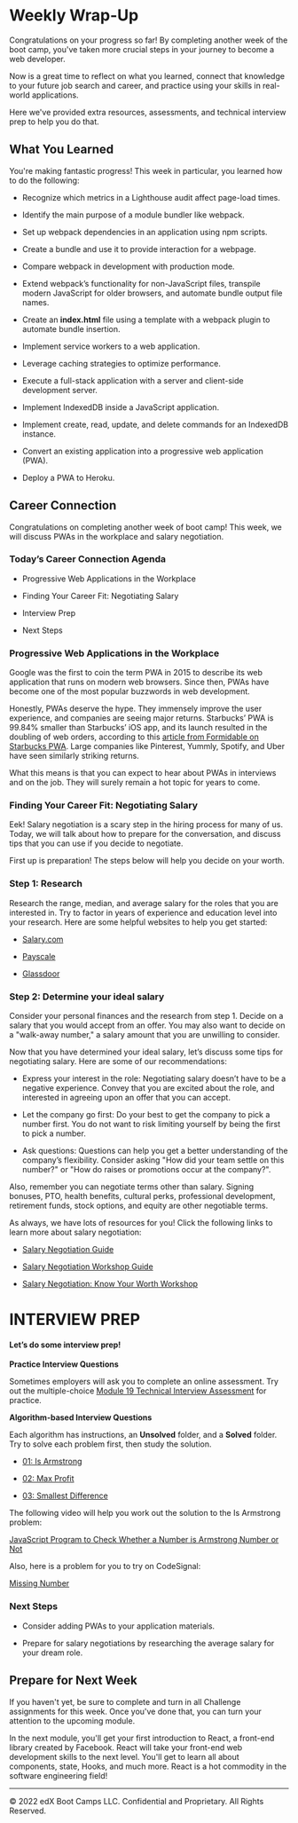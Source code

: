 # Weekly Wrap-Up
Congratulations on your progress so far! By completing another week of the boot camp, you've taken more crucial steps in your journey to become a web developer.

Now is a great time to reflect on what you learned, connect that knowledge to your future job search and career, and practice using your skills in real-world applications.

Here we've provided extra resources, assessments, and technical interview prep to help you do that.

## What You Learned
You're making fantastic progress! This week in particular, you learned how to do the following:

* Recognize which metrics in a Lighthouse audit affect page-load times.

* Identify the main purpose of a module bundler like webpack.

* Set up webpack dependencies in an application using npm scripts.

* Create a bundle and use it to provide interaction for a webpage.

* Compare webpack in development with production mode.

* Extend webpack’s functionality for non-JavaScript files, transpile modern JavaScript for older browsers, and automate bundle output file names.

* Create an **index.html** file using a template with a webpack plugin to automate bundle insertion.

* Implement service workers to a web application.

* Leverage caching strategies to optimize performance.

* Execute a full-stack application with a server and client-side development server.

* Implement IndexedDB inside a JavaScript application.

* Implement create, read, update, and delete commands for an IndexedDB instance.

* Convert an existing application into a progressive web application (PWA).

* Deploy a PWA to Heroku.

## Career Connection
Congratulations on completing another week of boot camp! This week, we will discuss PWAs in the workplace and salary negotiation.

### Today’s Career Connection Agenda
* Progressive Web Applications in the Workplace

* Finding Your Career Fit: Negotiating Salary

* Interview Prep

* Next Steps

### Progressive Web Applications in the Workplace
Google was the first to coin the term PWA in 2015 to describe its web application that runs on modern web browsers. Since then, PWAs have become one of the most popular buzzwords in web development.

Honestly, PWAs deserve the hype. They immensely improve the user experience, and companies are seeing major returns. Starbucks’ PWA is 99.84% smaller than Starbucks’ iOS app, and its launch resulted in the doubling of web orders, according to this [article from Formidable on Starbucks PWA](https://formidable.com/work/starbucks-progressive-web-app/). Large companies like Pinterest, Yummly, Spotify, and Uber have seen similarly striking returns.

What this means is that you can expect to hear about PWAs in interviews and on the job. They will surely remain a hot topic for years to come.

### Finding Your Career Fit: Negotiating Salary

[](../../../images/coding-career-job-offers.png)

Eek! Salary negotiation is a scary step in the hiring process for many of us. Today, we will talk about how to prepare for the conversation, and discuss tips that you can use if you decide to negotiate.

First up is preparation! The steps below will help you decide on your worth.

### Step 1: Research
Research the range, median, and average salary for the roles that you are interested in. Try to factor in years of experience and education level into your research. Here are some helpful websites to help you get started:

* [Salary.com](https://www.salary.com/)

* [Payscale](https://www.payscale.com/)

* [Glassdoor](https://www.glassdoor.com/Salaries/index.htm)

### Step 2: Determine your ideal salary
Consider your personal finances and the research from step 1. Decide on a salary that you would accept from an offer. You may also want to decide on a "walk-away number," a salary amount that you are unwilling to consider.

Now that you have determined your ideal salary, let’s discuss some tips for negotiating salary. Here are some of our recommendations:

* Express your interest in the role: Negotiating salary doesn’t have to be a negative experience. Convey that you are excited about the role, and interested in agreeing upon an offer that you can accept.

* Let the company go first: Do your best to get the company to pick a number first. You do not want to risk limiting yourself by being the first to pick a number.

* Ask questions: Questions can help you get a better understanding of the company’s flexibility. Consider asking "How did your team settle on this number?" or "How do raises or promotions occur at the company?".

Also, remember you can negotiate terms other than salary. Signing bonuses, PTO, health benefits, cultural perks, professional development, retirement funds, stock options, and equity are other negotiable terms.

As always, we have lots of resources for you! Click the following links to learn more about salary negotiation:

* [Salary Negotiation Guide](https://careernetwork.2u.com/articles/salary-negotiation-guide/)

* [Salary Negotiation Workshop Guide](https://docs.google.com/spreadsheets/d/1zZmNwnWuO78by42fkmjdIwlqO8rstKSKVmiZj_6QgGU/edit#gid=0)

* [Salary Negotiation: Know Your Worth Workshop](https://careernetwork.2u.com/events/)

# INTERVIEW PREP
#### Let’s do some interview prep!

**Practice Interview Questions**

Sometimes employers will ask you to complete an online assessment. Try out the multiple-choice [Module 19 Technical Interview Assessment](https://forms.gle/FAgrQSCzrJxN6sj89) for practice.

**Algorithm-based Interview Questions**

Each algorithm has instructions, an **Unsolved** folder, and a **Solved** folder. Try to solve each problem first, then study the solution.

* [01: Is Armstrong](https://static.fullstack-bootcamp.com/algorithms/19-PWA/01-is-armstrong.zip)

* [02: Max Profit](https://static.fullstack-bootcamp.com/algorithms/19-PWA/02-max-profit.zip)

* [03: Smallest Difference](https://static.fullstack-bootcamp.com/algorithms/19-PWA/03-smallest-difference.zip)

The following video will help you work out the solution to the Is Armstrong problem:

[JavaScript Program to Check Whether a Number is Armstrong Number or Not](https://www.youtube.com/watch?v=4de3qBdPG1A)

Also, here is a problem for you to try on CodeSignal:

[Missing Number](https://app.codesignal.com/public-test/xttcwYyLzN9udSHRm/oEiyqtuFgGaFLj)

### Next Steps
* Consider adding PWAs to your application materials.

* Prepare for salary negotiations by researching the average salary for your dream role.

## Prepare for Next Week
If you haven't yet, be sure to complete and turn in all Challenge assignments for this week. Once you've done that, you can turn your attention to the upcoming module.

In the next module, you'll get your first introduction to React, a front-end library created by Facebook. React will take your front-end web development skills to the next level. You'll get to learn all about components, state, Hooks, and much more. React is a hot commodity in the software engineering field!

---
© 2022 edX Boot Camps LLC. Confidential and Proprietary. All Rights Reserved.